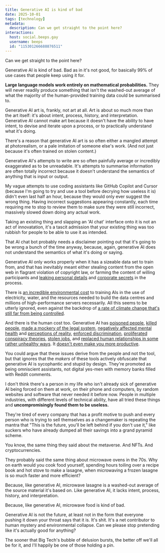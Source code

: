 ```yaml
---
title: Generative AI is kind of bad
date: 2025-10-01
tags: [technology]
metadata:
  description: Can we get straight to the point here?
interactions:
  host: social.beeps.gay
  username: beeps
  id: "115301266688876511"
---
```


Can we get straight to the point here?

Generative AI is kind of bad. Bad as in it's not good, for basically 99% of use cases that people keep using it for.

**Large language models work entirely on mathematical probabilities.** They will never readily produce something that isn't the washed-out average of what the majority of the human-provided training data could be summarised to.

Generative AI art is, frankly, not art at all. Art is about so much more than the art itself: it's about intent, process, history, and interpretation. Generative AI cannot make art because it doesn't have the ability to have intent, to devise and iterate upon a process, or to practically understand what it's doing.

There's a reason that generative AI art is so often either a mangled attempt at photorealism, or a pale imitation of someone else's work. (And not just because it's often trained on stolen content.)

Generative AI's attempts to write are so often painfully average or incredibly exaggerated as to be unreadable. It's attempts to summarise information are often totally incorrect because it doesn't understand the semantics of anything that is input or output.

My vague attempts to use coding assistants like GitHub Copilot and Cursor (because I'm going to try and use a tool before decrying how useless it is) didn't even last half an hour, because they would only ever suggest the wrong thing. Having incorrect suggestions appearing constantly, each time requiring me to stop to review them to make sure they were still incorrect, massively slowed down doing any actual work.

Taking an existing thing and slapping an 'AI chat' interface onto it is not an act of innovatation, it's a tascit admission that your existing thing was too rubbish for people to be able to use it as intended.

That AI chat bot probably needs a disclaimer pointing out that it's going to be wrong a bunch of the time anyway, because, again, generative AI does not understand the semantics of what it's doing or saying.

Generative AI only works properly when it has a sizeable data set to train from, and that has inevitably meant either stealing content from the open web in flagrant violation of copyright law, or farming the content of willing participants and [leaking personal details](https://www.techspot.com/news/108911-thousands-private-chatgpt-conversations-found-google-search-after.html) and [corporate secrets](https://windowsforum.com/threads/microsoft-copilot-ai-bypass-exposes-enterprise-security-vulnerabilities.366120/) in the process.

There is [an incredible environmental cost](https://news.mit.edu/2025/explained-generative-ai-environmental-impact-0117) to training AIs in the use of electricity, water, and the resources needed to build the data centres and millions of high-performance servers necessarily. All this seems to be utterly ignored, even against the backdrop of [a rate of climate change that's still far from being controlled](https://www.wri.org/insights/assessing-2025-ndcs).

And there is the human cost too. Generative AI has [poisoned people](https://futurism.com/man-poisons-himself-chatgpt), [killed people](https://www.bbc.co.uk/news/articles/cgerwp7rdlvo), [made a mockery of the legal system](https://www.npr.org/2025/05/07/g-s1-64640/ai-impact-statement-murder-victim), [negatively affected mental health](https://psychiatryonline.org/doi/full/10.1176/appi.pn.2025.10.10.5) and [perceptions of reality](https://www.business-standard.com/technology/tech-news/ai-chatbots-answers-fuel-conspiracies-alter-beliefs-in-disturbing-ways-125061400247_1.html), [enforced discrimination](https://www.ohchr.org/en/stories/2024/07/racism-and-ai-bias-past-leads-bias-future), [proliferated conspiracy theories](https://www.vice.com/en/article/elon-musks-grok-ai-is-pushing-misinformation-and-legitimizing-conspiracies/), [stolen jobs](https://www.wired.com/story/ai-is-already-taking-jobs-in-the-video-game-industry/), and [replaced human relationships in some rather unhealthy ways](https://thenightly.com.au/society/technology/myboyfriendisai-woman-gets-engaged-to-ai-boyfriend-this-is-kasper-wikas-guy-c-19690479). It [doesn't even make you more productive](https://www.theregister.com/2025/09/04/m365_copilot_uk_government/).

You could argue that these issues derive from the people and not the tool, but that ignores that the _makers_ of these tools actively obfuscate that generative AI is sycophantic and stupid by design. They're promoted as being omniscient assistants, not digital yes-men with memory banks filled with Reddit comments.

I don't think there's a person in my life who isn't already sick of generative AI being forced on them at work, on their phone and computers, by random websites and software that never needed it before now. People in multiple industries, with different levels of technical ability, have all tried these things and **uncompromisingly found them to be useless.**

They're tired of every company that has a profit motive to push and every person who is trying to sell themselves as a changemaker is repeating the mantra that "This is the future, you'll be left behind if you don't use it," like suckers who have already dumped all their savings into a grand pyramid scheme.

You know, the same thing they said about the metaverse. And NFTs. And cryptocurrencies.

They probably said the same thing about microwave ovens in the 70s. Why on earth would you cook food yourself, spending hours toiling over a recipe book and hot stove to make a lasagne, when microwaving a frozen lasagne is so much faster and more efficient?

Because, like generative AI, microwave lasagne is a washed-out average of the source material it's based on. Like generative AI, it lacks intent, process, history, and interpretation.

Because, like generative AI, microwave food is kind of bad.

Generative AI is not the future, at least not in the form that everyone pushing it down your throat says that it is. It's shit. It's a net contributor to human mystery and environmental collapse. Can we please stop pretending like it's actually good for anything?

The sooner that Big Tech's bubble of delusion bursts, the better off we'll all be for it, and I'll happily be one of those holding a pin.
